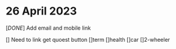 #  26 April 2023
[_DONE_] Add email and mobile link

[] Need to link get quoest button
 []term
 []health
 []car
 []2-wheeler
